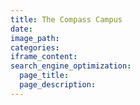 ```yaml
---
title: The Compass Campus
date:
image_path:
categories:
iframe_content:
search_engine_optimization:
  page_title:
  page_description:
---
```

